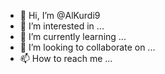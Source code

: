 - 👋 Hi, I’m @AlKurdi9
- 👀 I’m interested in ...
- 🌱 I’m currently learning ...
- 💞️ I’m looking to collaborate on ...
- 📫 How to reach me ...

<!---
AlKurdi9/AlKurdi9 is a ✨ special ✨ repository because its `README.md` (this file) appears on your GitHub profile.
You can click the Preview link to take a look at your changes.
--->
